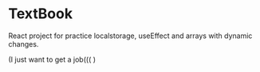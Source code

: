 # TextBook

React project for practice localstorage, useEffect and arrays with dynamic changes.

(I just want to get a job((( )


